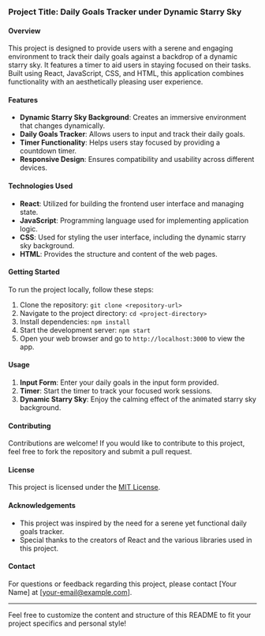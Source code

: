 ### Project Title: Daily Goals Tracker under Dynamic Starry Sky

#### Overview
This project is designed to provide users with a serene and engaging environment to track their daily goals against a backdrop of a dynamic starry sky. It features a timer to aid users in staying focused on their tasks. Built using React, JavaScript, CSS, and HTML, this application combines functionality with an aesthetically pleasing user experience.

#### Features
- **Dynamic Starry Sky Background**: Creates an immersive environment that changes dynamically.
- **Daily Goals Tracker**: Allows users to input and track their daily goals.
- **Timer Functionality**: Helps users stay focused by providing a countdown timer.
- **Responsive Design**: Ensures compatibility and usability across different devices.

#### Technologies Used
- **React**: Utilized for building the frontend user interface and managing state.
- **JavaScript**: Programming language used for implementing application logic.
- **CSS**: Used for styling the user interface, including the dynamic starry sky background.
- **HTML**: Provides the structure and content of the web pages.

#### Getting Started
To run the project locally, follow these steps:
1. Clone the repository: `git clone <repository-url>`
2. Navigate to the project directory: `cd <project-directory>`
3. Install dependencies: `npm install`
4. Start the development server: `npm start`
5. Open your web browser and go to `http://localhost:3000` to view the app.

#### Usage
1. **Input Form**: Enter your daily goals in the input form provided.
2. **Timer**: Start the timer to track your focused work sessions.
3. **Dynamic Starry Sky**: Enjoy the calming effect of the animated starry sky background.

#### Contributing
Contributions are welcome! If you would like to contribute to this project, feel free to fork the repository and submit a pull request.

#### License
This project is licensed under the [MIT License](LICENSE).

#### Acknowledgements
- This project was inspired by the need for a serene yet functional daily goals tracker.
- Special thanks to the creators of React and the various libraries used in this project.

#### Contact
For questions or feedback regarding this project, please contact [Your Name] at [your-email@example.com].

---

Feel free to customize the content and structure of this README to fit your project specifics and personal style!

